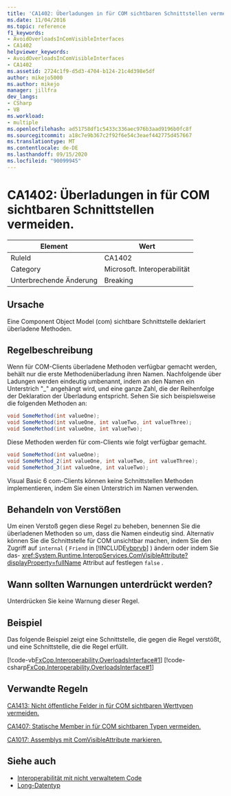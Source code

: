 ```yaml
---
title: 'CA1402: Überladungen in für COM sichtbaren Schnittstellen vermeiden.'
ms.date: 11/04/2016
ms.topic: reference
f1_keywords:
- AvoidOverloadsInComVisibleInterfaces
- CA1402
helpviewer_keywords:
- AvoidOverloadsInComVisibleInterfaces
- CA1402
ms.assetid: 2724c1f9-d5d3-4704-b124-21c4d398e5df
author: mikejo5000
ms.author: mikejo
manager: jillfra
dev_langs:
- CSharp
- VB
ms.workload:
- multiple
ms.openlocfilehash: ad51758df1c5433c336aec976b3aad9196b0fc8f
ms.sourcegitcommit: a18c7e9b367c2f92f6e54c3eaef442775d457667
ms.translationtype: MT
ms.contentlocale: de-DE
ms.lasthandoff: 09/15/2020
ms.locfileid: "90099945"
---
```

# <a name="ca1402-avoid-overloads-in-com-visible-interfaces"></a>CA1402: Überladungen in für COM sichtbaren Schnittstellen vermeiden.

|Element|Wert|
|-|-|
|RuleId|CA1402|
|Category|Microsoft. Interoperabilität|
|Unterbrechende Änderung|Breaking|

## <a name="cause"></a>Ursache
Eine Component Object Model (com) sichtbare Schnittstelle deklariert überladene Methoden.

## <a name="rule-description"></a>Regelbeschreibung
Wenn für COM-Clients überladene Methoden verfügbar gemacht werden, behält nur die erste Methodenüberladung ihren Namen. Nachfolgende über Ladungen werden eindeutig umbenannt, indem an den Namen ein Unterstrich "_" angehängt wird, und eine ganze Zahl, die der Reihenfolge der Deklaration der Überladung entspricht. Sehen Sie sich beispielsweise die folgenden Methoden an:

```csharp
void SomeMethod(int valueOne);
void SomeMethod(int valueOne, int valueTwo, int valueThree);
void SomeMethod(int valueOne, int valueTwo);
```

Diese Methoden werden für com-Clients wie folgt verfügbar gemacht.

```csharp
void SomeMethod(int valueOne);
void SomeMethod_2(int valueOne, int valueTwo, int valueThree);
void SomeMethod_3(int valueOne, int valueTwo);
```

Visual Basic 6 com-Clients können keine Schnittstellen Methoden implementieren, indem Sie einen Unterstrich im Namen verwenden.

## <a name="how-to-fix-violations"></a>Behandeln von Verstößen
Um einen Verstoß gegen diese Regel zu beheben, benennen Sie die überladenen Methoden so um, dass die Namen eindeutig sind. Alternativ können Sie die Schnittstelle für COM unsichtbar machen, indem Sie den Zugriff auf `internal` ( `Friend` in [!INCLUDE[vbprvb](../code-quality/includes/vbprvb_md.md)] ) ändern oder indem Sie das- <xref:System.Runtime.InteropServices.ComVisibleAttribute?displayProperty=fullName> Attribut auf festlegen `false` .

## <a name="when-to-suppress-warnings"></a>Wann sollten Warnungen unterdrückt werden?
Unterdrücken Sie keine Warnung dieser Regel.

## <a name="example"></a>Beispiel
Das folgende Beispiel zeigt eine Schnittstelle, die gegen die Regel verstößt, und eine Schnittstelle, die die Regel erfüllt.

[!code-vb[FxCop.Interoperability.OverloadsInterface#1](../code-quality/codesnippet/VisualBasic/ca1402-avoid-overloads-in-com-visible-interfaces_1.vb)]
[!code-csharp[FxCop.Interoperability.OverloadsInterface#1](../code-quality/codesnippet/CSharp/ca1402-avoid-overloads-in-com-visible-interfaces_1.cs)]

## <a name="related-rules"></a>Verwandte Regeln
[CA1413: Nicht öffentliche Felder in für COM sichtbaren Werttypen vermeiden.](../code-quality/ca1413.md)

[CA1407: Statische Member in für COM sichtbaren Typen vermeiden.](../code-quality/ca1407.md)

[CA1017: Assemblys mit ComVisibleAttribute markieren.](../code-quality/ca1017.md)

## <a name="see-also"></a>Siehe auch

- [Interoperabilität mit nicht verwaltetem Code](/dotnet/framework/interop/index)
- [Long-Datentyp](/dotnet/visual-basic/language-reference/data-types/long-data-type)
